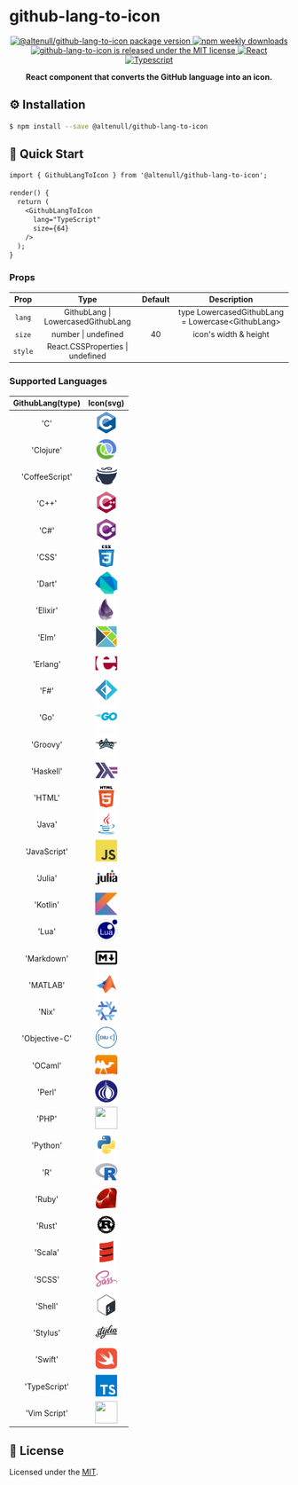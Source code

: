 # github-lang-to-icon

<p align="center">
  <a href="https://www.npmjs.com/package/@altenull/github-lang-to-icon" target="_blank">
    <img src="https://img.shields.io/npm/v/@altenull/github-lang-to-icon?color=limegreen&logo=NPM" alt="@altenull/github-lang-to-icon package version" />
  </a>
  <a href="https://www.npmjs.com/package/@altenull/github-lang-to-icon" target="_blank">
    <img alt="npm weekly downloads" src="https://img.shields.io/npm/dw/@altenull/github-lang-to-icon?logo=npm&style=flat-square&color=007acc" />
  </a>
  <a href="https://github.com/altenull/github-lang-to-icon/blob/main/LICENSE" target="_blank">
    <img src="https://img.shields.io/badge/license-MIT-blue.svg" alt="github-lang-to-icon is released under the MIT license" />
  </a>
  <a href="https://reactjs.org/" target="_blank">
    <img  src="https://img.shields.io/static/v1.svg?label=&message=React&style=flat-square&logo=React&logoColor=white&color=61dafb" alt="React"/>
  </a>
  <a href="https://www.typescriptlang.org/" target="_blank">
    <img src="https://img.shields.io/static/v1.svg?label=&message=TypeScript&color=294E80&style=flat-square&logo=typescript" alt="Typescript"/>
  </a>
</p>

<p align="center">
  <b>React component that converts the GitHub language into an icon.</b><br />
</p>

## ⚙ Installation

```bash
$ npm install --save @altenull/github-lang-to-icon
```

## 🚀 Quick Start

```tsx
import { GithubLangToIcon } from '@altenull/github-lang-to-icon';

render() {
  return (
    <GithubLangToIcon
      lang="TypeScript"
      size={64}
    />
  );
}
```

### Props

|  Prop   |                Type                | Default |                     Description                     |
| :-----: | :--------------------------------: | :-----: | :-------------------------------------------------: |
| `lang`  | GithubLang \| LowercasedGithubLang |         | type LowercasedGithubLang = Lowercase\<GithubLang\> |
| `size`  |        number \| undefined         |   40    |                icon's width & height                |
| `style` |  React.CSSProperties \| undefined  |         |                                                     |

### Supported Languages

| GithubLang(type) |                                                  Icon(svg)                                                   |
| :--------------: | :----------------------------------------------------------------------------------------------------------: |
|       'C'        |                             <img width="40" height="40" src="./assets/c.svg" />                              |
|    'Clojure'     |                          <img width="40" height="40" src="./assets/clojure.svg" />                           |
|  'CoffeeScript'  |                        <img width="40" height="40" src="./assets/coffeescript.svg" />                        |
|      'C++'       |                            <img width="40" height="40" src="./assets/c++.svg" />                             |
|       'C#'       |                           <img width="40" height="40" src="./assets/csharp.svg" />                           |
|      'CSS'       |                            <img width="40" height="40" src="./assets/css.svg" />                             |
|      'Dart'      |                            <img width="40" height="40" src="./assets/dart.svg" />                            |
|     'Elixir'     |                           <img width="40" height="40" src="./assets/elixir.svg" />                           |
|      'Elm'       |                            <img width="40" height="40" src="./assets/elm.svg" />                             |
|     'Erlang'     |                           <img width="40" height="40" src="./assets/erlang.svg" />                           |
|       'F#'       |                           <img width="40" height="40" src="./assets/fsharp.svg" />                           |
|       'Go'       |                             <img width="40" height="40" src="./assets/go.svg" />                             |
|     'Groovy'     |                           <img width="40" height="40" src="./assets/groovy.svg" />                           |
|    'Haskell'     |                          <img width="40" height="40" src="./assets/haskell.svg" />                           |
|      'HTML'      |                            <img width="40" height="40" src="./assets/html.svg" />                            |
|      'Java'      |                            <img width="40" height="40" src="./assets/java.svg" />                            |
|   'JavaScript'   |                         <img width="40" height="40" src="./assets/javascript.svg" />                         |
|     'Julia'      |                           <img width="40" height="40" src="./assets/julia.svg" />                            |
|     'Kotlin'     |                           <img width="40" height="40" src="./assets/kotlin.svg" />                           |
|      'Lua'       |                            <img width="40" height="40" src="./assets/lua.svg" />                             |
|    'Markdown'    |                          <img width="40" height="40" src="./assets/markdown.svg" />                          |
|     'MATLAB'     |                           <img width="40" height="40" src="./assets/matlab.svg" />                           |
|      'Nix'       |                            <img width="40" height="40" src="./assets/nix.svg" />                             |
|  'Objective-C'   |                        <img width="40" height="40" src="./assets/objective-c.svg" />                         |
|     'OCaml'      |                           <img width="40" height="40" src="./assets/ocaml.svg" />                            |
|      'Perl'      |                            <img width="40" height="40" src="./assets/perl.svg" />                            |
|      'PHP'       | <img width="40" height="40" src="https://cdn.jsdelivr.net/gh/devicons/devicon/icons/php/php-original.svg" /> |
|     'Python'     |                           <img width="40" height="40" src="./assets/python.svg" />                           |
|       'R'        |                             <img width="40" height="40" src="./assets/r.svg" />                              |
|      'Ruby'      |                            <img width="40" height="40" src="./assets/ruby.svg" />                            |
|      'Rust'      |                            <img width="40" height="40" src="./assets/rust.svg" />                            |
|     'Scala'      |                           <img width="40" height="40" src="./assets/scala.svg" />                            |
|      'SCSS'      |                            <img width="40" height="40" src="./assets/scss.svg" />                            |
|     'Shell'      |                           <img width="40" height="40" src="./assets/shell.svg" />                            |
|     'Stylus'     |                           <img width="40" height="40" src="./assets/stylus.svg" />                           |
|     'Swift'      |                           <img width="40" height="40" src="./assets/swift.svg" />                            |
|   'TypeScript'   |                         <img width="40" height="40" src="./assets/typescript.svg" />                         |
|   'Vim Script'   | <img width="40" height="40" src="https://cdn.jsdelivr.net/gh/devicons/devicon/icons/vim/vim-original.svg" /> |

## 📝 License

Licensed under the [MIT](./LICENSE).
